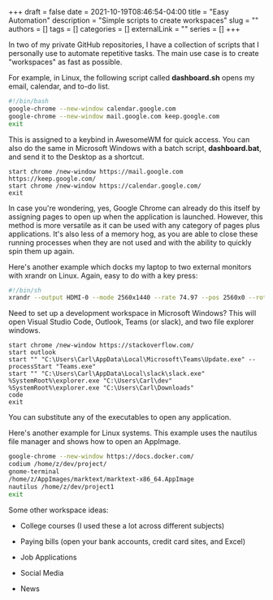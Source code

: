 +++ 
draft = false
date = 2021-10-19T08:46:54-04:00
title = "Easy Automation"
description = "Simple scripts to create workspaces"
slug = ""
authors = []
tags = []
categories = []
externalLink = ""
series = []
+++

In two of my private GitHub repositories, I have a collection of scripts that I personally use to automate repetitive tasks. The main use case is to create "workspaces" as fast as  possible. 

For example, in Linux, the following script called **dashboard.sh** opens my email, calendar, and to-do list. 

```bash
#!/bin/bash
google-chrome --new-window calendar.google.com
google-chrome --new-window mail.google.com keep.google.com
exit
```

This is assigned to a keybind in AwesomeWM for quick access. You can also do the same in Microsoft Windows with a batch script, **dashboard.bat**, and send it to the Desktop as a shortcut.

```batch
start chrome /new-window https://mail.google.com https://keep.google.com/
start chrome /new-window https://calendar.google.com/
exit
```

In case you're wondering, yes, Google Chrome can already do this itself by assigning pages to open up when the application is launched. However, this method is more versatile as it can be used with any category of pages plus applications. It's also less of a memory hog, as you are able to close these running processes when they are not used and with the ability to quickly spin them up again.

Here's another example which docks my laptop to two external monitors with xrandr on Linux. Again, easy to do with a key press:

```bash
#!/bin/sh
xrandr --output HDMI-0 --mode 2560x1440 --rate 74.97 --pos 2560x0 --rotate normal --output DP-1 --primary --mode 2560x1440 --rate 74.97 --pos 0x0 --rotate normal --output LVDS-0 --off --output VGA-0 --off  --output DP-0 --off

```

Need to set up a development workspace in Microsoft Windows? This will open Visual Studio Code, Outlook, Teams (or slack), and two file explorer windows.

```batch
start chrome /new-window https://stackoverflow.com/
start outlook 
start "" "C:\Users\Carl\AppData\Local\Microsoft\Teams\Update.exe" --processStart "Teams.exe"
start "" "C:\Users\Carl\AppData\Local\slack\slack.exe" 
%SystemRoot%\explorer.exe "C:\Users\Carl\dev"
%SystemRoot%\explorer.exe "C:\Users\Carl\Downloads"
code
exit
```

You can substitute any of the executables to open any application. 

Here's another example for Linux systems. This example uses the nautilus file manager and shows how to open an AppImage.

```bash
google-chrome --new-window https://docs.docker.com/
codium /home/z/dev/project/
gnome-terminal
/home/z/AppImages/marktext/marktext-x86_64.AppImage
nautilus /home/z/dev/project1
exit
```

Some other workspace ideas:

- College courses (I used these a lot across different subjects)

- Paying bills (open your bank accounts, credit card sites, and Excel)

- Job Applications 

- Social Media

- News